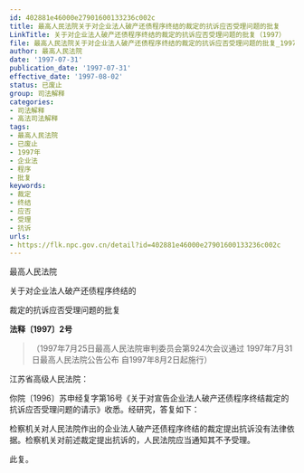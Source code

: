 ```yaml
---
id: 402881e46000e27901600133236c002c
title: 最高人民法院关于对企业法人破产还债程序终结的裁定的抗诉应否受理问题的批复
LinkTitle: 关于对企业法人破产还债程序终结的裁定的抗诉应否受理问题的批复（1997）
file: 最高人民法院关于对企业法人破产还债程序终结的裁定的抗诉应否受理问题的批复_19970731_402881e46000e27901600133236c002c.docx
author: 最高人民法院
date: '1997-07-31'
publication_date: '1997-07-31'
effective_date: '1997-08-02'
status: 已废止
group: 司法解释
categories:
- 司法解释
- 高法司法解释
tags:
- 最高人民法院
- 已废止
- 1997年
- 企业法
- 程序
- 批复
keywords:
- 裁定
- 终结
- 应否
- 受理
- 抗诉
urls:
- https://flk.npc.gov.cn/detail?id=402881e46000e27901600133236c002c
---
```


最高人民法院

关于对企业法人破产还债程序终结的

裁定的抗诉应否受理问题的批复

**法释〔1997〕2号**

> （1997年7月25日最高人民法院审判委员会第924次会议通过 1997年7月31日最高人民法院公告公布 自1997年8月2日起施行）

江苏省高级人民法院：

你院〔1996〕苏申经复字第16号《关于对宣告企业法人破产还债程序终结裁定的抗诉应否受理问题的请示》收悉。经研究，答复如下：

检察机关对人民法院作出的企业法人破产还债程序终结的裁定提出抗诉没有法律依据。检察机关对前述裁定提出抗诉的，人民法院应当通知其不予受理。

此复。
